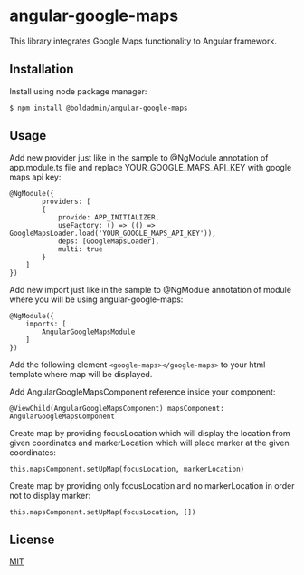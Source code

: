 # angular-google-maps
This library integrates Google Maps functionality to Angular framework. 

## Installation

Install using node package manager:
```
$ npm install @boldadmin/angular-google-maps
```

## Usage
Add new provider just like in the sample to @NgModule annotation of app.module.ts file 
and replace YOUR_GOOGLE_MAPS_API_KEY with google maps api key:
```
@NgModule({
        providers: [
        {
            provide: APP_INITIALIZER,
            useFactory: () => (() => GoogleMapsLoader.load('YOUR_GOOGLE_MAPS_API_KEY')),
            deps: [GoogleMapsLoader],
            multi: true
        }
    ]
})
```

Add new import just like in the sample to @NgModule annotation of module where you will be using angular-google-maps:
```
@NgModule({
    imports: [
        AngularGoogleMapsModule
    ]
})

```

Add the following element `<google-maps></google-maps>` to your html template where map will be displayed.

Add AngularGoogleMapsComponent reference inside your component:
```
@ViewChild(AngularGoogleMapsComponent) mapsComponent: AngularGoogleMapsComponent
```

Create map by providing focusLocation which will display the location from given coordinates 
and markerLocation which will place marker at the given coordinates:
```
this.mapsComponent.setUpMap(focusLocation, markerLocation)
```

Create map by providing only focusLocation and no markerLocation in order not to display marker:
```
this.mapsComponent.setUpMap(focusLocation, [])
```
## License
[MIT](https://choosealicense.com/licenses/mit/)
